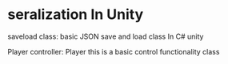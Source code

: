 # seralization In Unity

saveload class: basic JSON save and load class In C# unity

Player controller: Player this is a basic control functionality class
